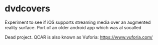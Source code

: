 # dvdcovers
Experiment to see if iOS supports streaming media over an augmented reality surface. Port of an older android app which was al socalled

Dead project. QCAR is also known as Vuforia: https://www.vuforia.com/
